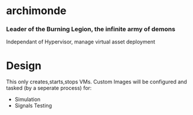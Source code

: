 # archimonde
### Leader of the Burning Legion, the infinite army of demons

Independant of Hypervisor, manage virtual asset deployment


Design
======


This only creates,starts,stops VMs. 
Custom Images will be configured and tasked (by a seperate process) for:
  * Simulation
  * Signals Testing
